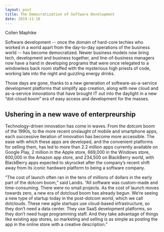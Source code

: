 ```yaml
---
layout: post
title: The Democratization of Software Development
date: 2019-11-18
---
```


Collen Maphike

Software development -- once the domain of hard-core techies who worked in a world apart from the day-to-day operations of the business world -- has become democratized. Newer business models now bring tech, development and business together, and line-of-business managers now have a hand in developing programs that were once relegated to a windowless back room staffed with the mysterious high priests of code, working late into the night and guzzling energy drinks.

Those days are gone, thanks to a new generation of software-as-a-service development platforms that simplify app creation, along with new cloud and as-a-service innovations that have brought IT out into the daylight in a new “dot-cloud boom” era of easy access and development for the masses.

## Ushering in a new wave of enterpreurship

Technology-driven innovation has come in waves. From the dotcom boom of the 1990s, to the more recent onslaught of mobile and smartphone apps, each successive iteration of innovation has become more accessible. The ease with which these apps are developed, and the convenient platforms for selling them, has led to more than 2.2 million apps currently available on Google Play, 2 million in the Apple store, 669,000 in the Windows store, 600,000 in the Amazon app store, and 234,500 on BlackBerry world, with BlackBerry apps expected to skyrocket after the company’s recent shift away from its iconic hardware platform to being a software company.

“The cost of launch often ran in the tens of millions of dollars in the early part of the dotcom boom,” said Landis. “All software was custom-made and time-consuming. There were no small projects. As the cost of launch moves towards zero, a new era of dotcloud boom has already begun. We’re seeing a new type of startup today in the post-dotcom world, which we call dotclouds. These new agile startups use cloud-based infrastructure, so they don’t need a data center. They use SaaS development platforms, so they don’t need huge programming staff. And they take advantage of things like existing app stores, so marketing and selling is as simple as posting the app in the online store with a creative description.”
